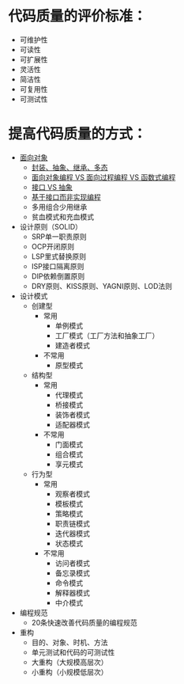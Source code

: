 # 代码质量的评价标准：
* 可维护性
* 可读性
* 可扩展性
* 灵活性
* 简洁性
* 可复用性
* 可测试性

# 提高代码质量的方式：
* [面向对象](./面向对象.md)
  * [封装、抽象、继承、多态](./封装、抽象、继承、多态.md)
  * [面向对象编程 VS 面向过程编程 VS 函数式编程](./面向对象编程%20VS%20面向过程编程%20VS%20函数式编程.md)
  * [接口 VS 抽象](./接口VS对象.md)
  * [基于接口而非实现编程](./基于接口而非实现编程.md)
  * 多用组合少用继承
  * 贫血模式和充血模式
* 设计原则（SOLID）
  * SRP单一职责原则
  * OCP开闭原则
  * LSP里式替换原则
  * ISP接口隔离原则
  * DIP依赖倒置原则
  * DRY原则、KISS原则、YAGNI原则、LOD法则 
* 设计模式
  * 创建型
    * 常用
      * 单例模式
      * 工厂模式（工厂方法和抽象工厂）
      * 建造者模式
    * 不常用
      * 原型模式
  * 结构型
    * 常用
      * 代理模式
      * 桥接模式
      * 装饰者模式
      * 适配器模式
    * 不常用
      * 门面模式
      * 组合模式
      * 享元模式
  * 行为型
    * 常用
      * 观察者模式
      * 模板模式
      * 策略模式
      * 职责链模式
      * 迭代器模式
      * 状态模式
    * 不常用
      * 访问者模式
      * 备忘录模式
      * 命令模式
      * 解释器模式 
      * 中介模式
* 编程规范
  * 20条快速改善代码质量的编程规范
* 重构
  * 目的、对象、时机、方法
  * 单元测试和代码的可测试性
  * 大重构（大规模高层次）
  * 小重构（小规模低层次）